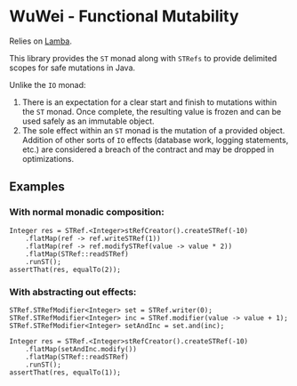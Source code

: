 # WuWei - Functional Mutability

Relies on [Lamba](https://github.com/palatable/lambda/).

This library provides the `ST` monad along with `STRefs` to provide delimited scopes for safe mutations in Java.

Unlike the `IO` monad:
1. There is an expectation for a clear start and finish to mutations within the `ST` monad. Once complete, the resulting
   value is frozen and can be used safely as an immutable object.
2. The sole effect within an `ST` monad is the mutation of a provided object. Addition of other sorts of `IO` effects (database work,
   logging statements, etc.) are considered a breach of the contract and may be dropped in optimizations.

## Examples 

### With normal monadic composition:

    Integer res = STRef.<Integer>stRefCreator().createSTRef(-10)
        .flatMap(ref -> ref.writeSTRef(1))
        .flatMap(ref -> ref.modifySTRef(value -> value * 2))
        .flatMap(STRef::readSTRef)
        .runST();
    assertThat(res, equalTo(2));

### With abstracting out effects:

    STRef.STRefModifier<Integer> set = STRef.writer(0);
    STRef.STRefModifier<Integer> inc = STRef.modifier(value -> value + 1);
    STRef.STRefModifier<Integer> setAndInc = set.and(inc);

    Integer res = STRef.<Integer>stRefCreator().createSTRef(-10)
        .flatMap(setAndInc.modify())
        .flatMap(STRef::readSTRef)
        .runST();
    assertThat(res, equalTo(1));
